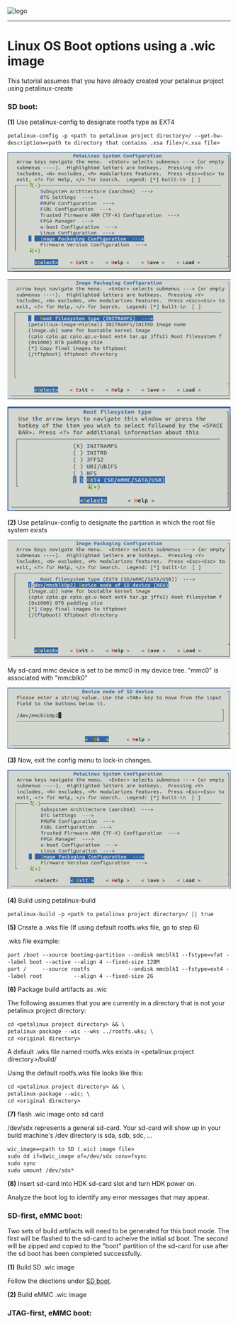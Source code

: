 ![logo](/docs/BytePipe_Logo.png)

---

# Linux OS Boot options using a .wic image
This tutorial assumes that you have already created your petalinux project using petalinux-create
<br />

### SD boot:
**(1)** Use petalinux-config to designate rootfs type as EXT4

```
petalinux-config -p <path to petalinux project directory>/ --get-hw-description=<path to directory that contains .xsa file>/<.xsa file>
```

![image_pack_config](/docs/image_pack_config.png)

![root_fs_type](/docs/root_fs_type.png)

![ext4](/docs/ext4.png)

**(2)** Use petalinux-config to designate the partition in which the root file system exists

![dev_node_sd_device](/docs/dev_node_sd_device.png)

My sd-card mmc device is set to be mmc0 in my device tree. "mmc0" is associated with "mmcblk0"

![edit_dev_node_sd_device](/docs/edit_dev_node_sd_device.png)

**(3)** Now, exit the config menu to lock-in changes.

![exit_config](/docs/exit_config.png)

**(4)** Build using petalinux-build

```
petalinux-build -p <path to petalinux project directory>/ || true
```
**(5)** Create a .wks file (If using default rootfs.wks file, go to step 6)

.wks file example:

```
part /boot --source bootimg-partition --ondisk mmcblk1 --fstype=vfat --label boot --active --align 4 --fixed-size 128M
part /     --source rootfs            --ondisk mmcblk1 --fstype=ext4 --label root          --align 4 --fixed-size 2G
```
**(6)** Package build artifacts as .wic

The following assumes that you are currently in a directory that is not your petalinux project directory:

```
cd <petalinux project directory> && \
petalinux-package --wic --wks ../rootfs.wks; \
cd <original directory>
```
A default .wks file named rootfs.wks exists in \<petalinux project directory>/build/

Using the default rootfs.wks file looks like this: 

```
cd <petalinux project directory> && \
petalinux-package --wic; \
cd <original directory>
```
**(7)** flash .wic image onto sd card

/dev/sdx represents a general sd-card. Your sd-card will show up in your build machine's /dev directory is sda, sdb, sdc, ...

```
wic_image=<path to SD (.wic) image file>
sudo dd if=$wic_image of=/dev/sdx conv=fsync
sudo sync
sudo umount /dev/sdx*
```

**(8)** Insert sd-card into HDK sd-card slot and turn HDK power on.

Analyze the boot log to identify any error messages that may appear.


### SD-first, eMMC boot:

Two sets of build artifacts will need to be generated for this boot mode.
The first will be flashed to the sd-card to acheive the initial sd boot.
The second will be zipped and copied to the "boot" partition of the sd-card for use after the sd boot has been completed successfully.

**(1)** Build SD .wic image

Follow the diections under [SD boot](#sd-boot).

**(2)** Build eMMC .wic image
<br />

### JTAG-first, eMMC boot:
